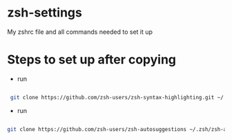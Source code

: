 # zsh-settings
My zshrc file and all commands needed to set it up


# Steps to set up after copying

- run 

```sh

 git clone https://github.com/zsh-users/zsh-syntax-highlighting.git ~/.zsh/zsh-syntax-highlighting

```

- run

```sh

git clone https://github.com/zsh-users/zsh-autosuggestions ~/.zsh/zsh-autosuggestions

```
